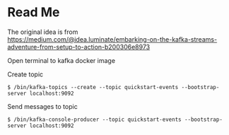 # Read Me

The original idea is from  
https://medium.com/@idea.luminate/embarking-on-the-kafka-streams-adventure-from-setup-to-action-b200306e8973

Open terminal to kafka docker image

Create topic

```
$ /bin/kafka-topics --create --topic quickstart-events --bootstrap-server localhost:9092
```

Send messages to topic

```
$ /bin/kafka-console-producer --topic quickstart-events --bootstrap-server localhost:9092
```
